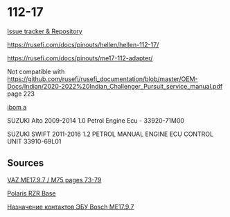 # 112-17

[Issue tracker & Repository](https://github.com/rusefi/hellen-112-17)

https://rusefi.com/docs/pinouts/hellen/hellen-112-17/

https://rusefi.com/docs/pinouts/me17-112-adapter/

Not compatible with https://github.com/rusefi/rusefi_documentation/blob/master/OEM-Docs/Indian/2020-2022%20Indian_Challenger_Pursuit_service_manual.pdf page 223

[ibom a](https://rusefi.com/docs/ibom/uaefi-a-ibom.html)

SUZUKI Alto 2009-2014 1.0 Petrol Engine Ecu - 33920-71M00

SUZUKI SWIFT 2011-2016 1.2 PETROL MANUAL ENGINE ECU CONTROL UNIT 33910-69L01

## Sources

[VAZ МE17.9.7 / M75 pages 73-79](https://github.com/rusefi/rusefi_documentation/blob/master/OEM-Docs/Polaris/%D0%AD%D0%91%D0%A3%20%D0%9C1797%2C%20%D0%9C75.pdf)

[Polaris RZR Base](https://github.com/rusefi/rusefi_documentation/blob/master/OEM-Docs/Polaris/RZR%20PRO%20XP%20(Base%20Model).pdf)

[Назначение контактов ЭБУ Bosch ME17.9.7](https://chiptuner.ru/content/pin_1797/)
